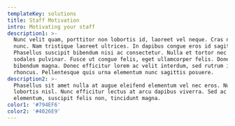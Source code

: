 ```yaml
---
templateKey: solutions
title: Staff Motivation
intro: Motivating your staff
description1: >-
  Nunc velit quam, porttitor non lobortis id, laoreet vel neque. Cras non mauris
  nunc. Nam tristique laoreet ultrices. In dapibus congue eros id sagittis.
  Phasellus suscipit bibendum nisi ac consectetur. Nulla et tortor nec felis
  sodales pulvinar. Fusce ut congue felis, eget ullamcorper felis. Donec et
  bibendum magna. Donec efficitur lorem ac velit interdum, sed rutrum ipsum
  rhoncus. Pellentesque quis urna elementum nunc sagittis posuere. 
description2: >-
  Phasellus sit amet nulla at augue eleifend elementum vel nec eros. Nullam eget
  lobortis nisl. Nunc efficitur lectus at arcu dapibus viverra. Sed ac arcu
  elementum, suscipit felis non, tincidunt magna.
color1: '#794EF6'
color2: '#4026E9'
---
```


